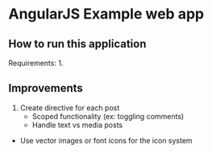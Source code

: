 AngularJS Example web app
===

How to run this application
---
Requirements:
1. 

Improvements
---
1. Create directive for each post
	- Scoped functionality (ex: toggling comments)
	- Handle text vs media posts
- Use vector images or font icons for the icon system